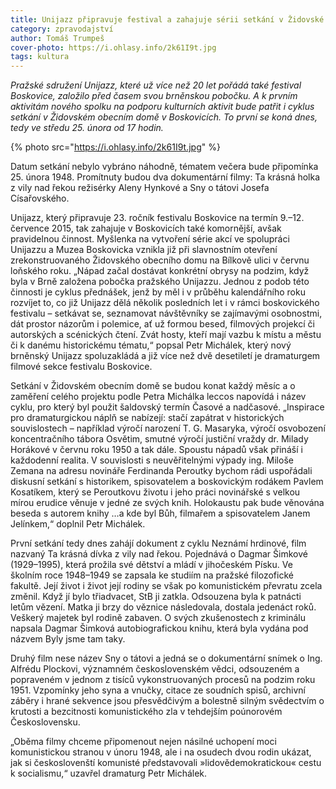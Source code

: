 ```yaml
---
title: Unijazz připravuje festival a zahajuje sérii setkání v Židovské obecní škole
category: zpravodajství
author: Tomáš Trumpeš
cover-photo: https://i.ohlasy.info/2k61I9t.jpg
tags: kultura
---
```


*Pražské sdružení Unijazz, které už více než 20 let pořádá také festival Boskovice, založilo před časem svou brněnskou pobočku. A k prvním aktivitám nového spolku na podporu kulturních aktivit bude patřit i cyklus setkání v Židovském obecním domě v Boskovicích. To první se koná dnes, tedy ve středu 25. února od 17 hodin.*

{% photo src="https://i.ohlasy.info/2k61I9t.jpg" %}

Datum setkání nebylo vybráno náhodně, tématem večera bude připomínka 25. února 1948. Promítnuty budou dva dokumentární filmy: Ta krásná holka z vily nad řekou režisérky Aleny Hynkové a Sny o tátovi Josefa Císařovského. 

Unijazz, který připravuje 23. ročník festivalu Boskovice na termín 9.–12. července 2015, tak zahajuje v Boskovicích také komornější, avšak pravidelnou činnost. Myšlenka na vytvoření série akcí ve spolupráci Unijazzu a Muzea Boskovicka vznikla již při slavnostním otevření zrekonstruovaného Židovského obecního domu na Bílkově ulici v červnu loňského roku. „Nápad začal dostávat konkrétní obrysy na podzim, když byla v Brně založena pobočka pražského Unijazzu. Jednou z podob této činnosti je cyklus přednášek, jenž by měl i v průběhu kalendářního roku rozvíjet to, co již Unijazz dělá několik posledních let i v rámci boskovického festivalu – setkávat se, seznamovat návštěvníky se zajímavými osobnostmi, dát prostor názorům i polemice, ať už formou besed, filmových projekcí či autorských a scénických čtení. Zvát hosty, kteří mají vazbu k místu a městu či k danému historickému tématu,“ popsal Petr Michálek, který nový brněnský Unijazz spoluzakládá a již více než dvě desetiletí je dramaturgem filmové sekce festivalu Boskovice.

Setkání v Židovském obecním domě se budou konat každý měsíc a o zaměření celého projektu podle Petra Michálka leccos napovídá i název cyklu, pro který byl použit šaldovský termín Časové a nadčasové. „Inspirace pro dramaturgickou náplň se nabízejí: stačí zapátrat v historických souvislostech – například výročí narození T. G. Masaryka, výročí osvobození koncentračního tábora Osvětim, smutné výročí justiční vraždy dr. Milady Horákové v červnu roku 1950 a tak dále. Spoustu nápadů však přináší i každodenní realita. V souvislosti s neuvěřitelnými výpady ing. Miloše Zemana na adresu novináře Ferdinanda Peroutky bychom rádi uspořádali diskusní setkání s historikem, spisovatelem a boskovickým rodákem Pavlem Kosatíkem, který se Peroutkovu životu i jeho práci novinářské s velkou mírou erudice věnuje v jedné ze svých knih. Holokaustu pak bude věnována beseda s autorem knihy …a kde byl Bůh, filmařem a spisovatelem Janem Jelínkem,“ doplnil Petr Michálek.

První setkání tedy dnes zahájí dokument z cyklu Neznámí hrdinové, film nazvaný Ta krásná dívka z vily nad řekou. Pojednává o Dagmar Šimkové (1929–1995), která prožila své dětství a mládí v jihočeském Písku. Ve školním roce 1948–1949 se zapsala ke studiím na pražské filozofické fakultě. Její život i život její rodiny se však po komunistickém převratu zcela změnil. Když jí bylo třiadvacet, StB ji zatkla. Odsouzena byla k patnácti letům vězení. Matka ji brzy do věznice následovala, dostala jedenáct roků. Veškerý majetek byl rodině zabaven. O svých zkušenostech z kriminálu napsala Dagmar Šimková autobiografickou knihu, která byla vydána pod názvem Byly jsme tam taky.

Druhý film nese název Sny o tátovi a jedná se o dokumentární snímek o Ing. Alfrédu Plockovi, významném československém vědci, odsouzeném a popraveném v jednom z tisíců vykonstruovaných procesů na podzim roku 1951. Vzpomínky jeho syna a vnučky, citace ze soudních spisů, archivní záběry i hrané sekvence jsou přesvědčivým a bolestně silným svědectvím o krutosti a bezcitnosti komunistického zla v tehdejším poúnorovém Československu.

„Oběma filmy chceme připomenout nejen násilné uchopení moci komunistickou stranou v únoru 1948, ale i na osudech dvou rodin ukázat, jak si českoslovenští komunisté představovali »lidovědemokratickou« cestu k socialismu,“ uzavřel dramaturg Petr Michálek.
